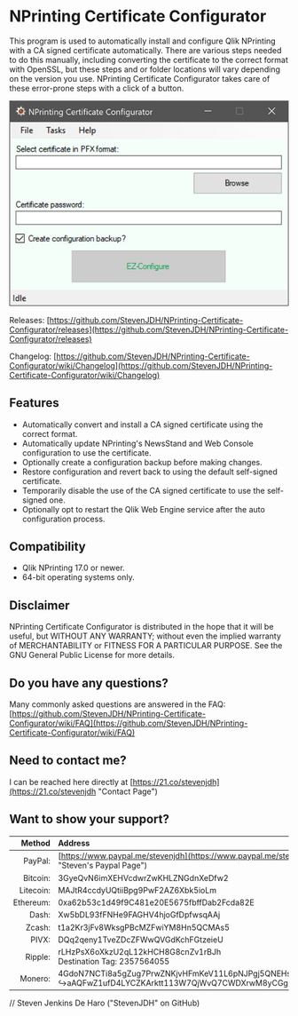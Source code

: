 # NPrinting Certificate Configurator
This program is used to automatically install and configure Qlik NPrinting with a CA signed certificate automatically. There are various steps needed to do this manually, including converting the certificate to the correct format with OpenSSL, but these steps and or folder locations will vary depending on the version you use. NPrinting Certificate Configurator takes care of these error-prone steps with a click of a button.

![Program Screenshot](https://github.com/StevenJDH/NPrinting-Certificate-Configurator/raw/master/ncc-ss.jpg "Screenshot")

Releases: [https://github.com/StevenJDH/NPrinting-Certificate-Configurator/releases](https://github.com/StevenJDH/NPrinting-Certificate-Configurator/releases)

Changelog: [https://github.com/StevenJDH/NPrinting-Certificate-Configurator/wiki/Changelog](https://github.com/StevenJDH/NPrinting-Certificate-Configurator/wiki/Changelog)

## Features
* Automatically convert and install a CA signed certificate using the correct format.
* Automatically update NPrinting's NewsStand and Web Console configuration to use the certificate.
* Optionally create a configuration backup before making changes.
* Restore configuration and revert back to using the default self-signed certificate.
* Temporarily disable the use of the CA signed certificate to use the self-signed one.
* Optionally opt to restart the Qlik Web Engine service after the auto configuration process.

## Compatibility
* Qlik NPrinting 17.0 or newer.
* 64-bit operating systems only.

## Disclaimer
NPrinting Certificate Configurator is distributed in the hope that it will be useful, but WITHOUT ANY WARRANTY; without even the implied warranty of MERCHANTABILITY or FITNESS FOR A PARTICULAR PURPOSE. See the GNU General Public License for more details.

## Do you have any questions?
Many commonly asked questions are answered in the FAQ:
[https://github.com/StevenJDH/NPrinting-Certificate-Configurator/wiki/FAQ](https://github.com/StevenJDH/NPrinting-Certificate-Configurator/wiki/FAQ)

## Need to contact me?
I can be reached here directly at [https://21.co/stevenjdh](https://21.co/stevenjdh "Contact Page")

## Want to show your support?

|Method       | Address                                                                                                    |
|------------:|:-----------------------------------------------------------------------------------------------------------|
|PayPal:      | [https://www.paypal.me/stevenjdh](https://www.paypal.me/stevenjdh "Steven's Paypal Page")                  |
|Bitcoin:     | 3GyeQvN6imXEHVcdwrZwKHLZNGdnXeDfw2                                                                         |
|Litecoin:    | MAJtR4ccdyUQtiiBpg9PwF2AZ6Xbk5ioLm                                                                         |
|Ethereum:    | 0xa62b53c1d49f9C481e20E5675fbffDab2Fcda82E                                                                 |
|Dash:        | Xw5bDL93fFNHe9FAGHV4hjoGfDpfwsqAAj                                                                         |
|Zcash:       | t1a2Kr3jFv8WksgPBcMZFwiYM8Hn5QCMAs5                                                                        |
|PIVX:        | DQq2qeny1TveZDcZFWwQVGdKchFGtzeieU                                                                         |
|Ripple:      | rLHzPsX6oXkzU2qL12kHCH8G8cnZv1rBJh<br />Destination Tag: 2357564055                                        |
|Monero:      | 4GdoN7NCTi8a5gZug7PrwZNKjvHFmKeV11L6pNJPgj5QNEHsN6eeX3D<br />&#8618;aAQFwZ1ufD4LYCZKArktt113W7QjWvQ7CWDXrwM8yCGgEdhV3Wt|


// Steven Jenkins De Haro ("StevenJDH" on GitHub)
